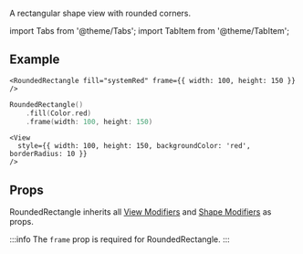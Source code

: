 ---
---

A rectangular shape view with rounded corners.

import Tabs from '@theme/Tabs';
import TabItem from '@theme/TabItem';

## Example

<Tabs>
<TabItem value="srn" label="swiftui-react-native">

```tsx
<RoundedRectangle fill="systemRed" frame={{ width: 100, height: 150 }} />
```

</TabItem>
<TabItem value="swiftui" label="SwiftUI">

```swift
RoundedRectangle()
    .fill(Color.red)
    .frame(width: 100, height: 150)
```

</TabItem>
<TabItem value="react-native" label="React Native">

```tsx
<View
  style={{ width: 100, height: 150, backgroundColor: 'red', borderRadius: 10 }}
/>
```

</TabItem>
</Tabs>

## Props

RoundedRectangle inherits all [View Modifiers](../modifiers#view-modifiers) and [Shape Modifiers](../modifiers#text-modifiers) as props.

:::info
The `frame` prop is required for RoundedRectangle.
:::
